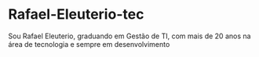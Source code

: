 # Rafael-Eleuterio-tec
Sou Rafael Eleuterio, graduando em Gestão de  TI, com mais de 20 anos na área de tecnologia e sempre em desenvolvimento
